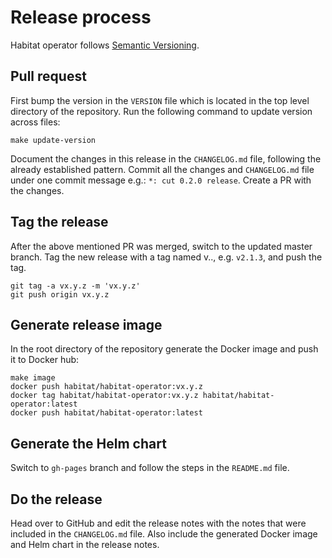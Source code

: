 # Release process

Habitat operator follows [Semantic Versioning](https://semver.org/).

## Pull request

First bump the version in the `VERSION` file which is located in the top level directory of the repository.
Run the following command to update version across files:

    make update-version

Document the changes in this release in the `CHANGELOG.md` file, following the already established pattern. Commit all the changes and `CHANGELOG.md` file under one commit message e.g.: `*: cut 0.2.0 release`. Create a PR with the changes.

## Tag the release

After the above mentioned PR was merged, switch to the updated master branch. Tag the new release with a tag named v<major>.<minor>.<patch>, e.g. `v2.1.3`, and push the tag.

    git tag -a vx.y.z -m 'vx.y.z'
    git push origin vx.y.z

## Generate release image

In the root directory of the repository generate the Docker image and push it to Docker hub:

    make image
    docker push habitat/habitat-operator:vx.y.z
    docker tag habitat/habitat-operator:vx.y.z habitat/habitat-operator:latest
    docker push habitat/habitat-operator:latest

## Generate the Helm chart

Switch to `gh-pages` branch and follow the steps in the `README.md` file.

## Do the release

Head over to GitHub and edit the release notes with the notes that were included in the `CHANGELOG.md` file. Also include the generated Docker image and Helm chart in the release notes.
